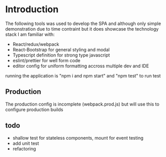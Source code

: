 # Introduction

The following tools was used to develop the SPA and although only simple demonstration due to time contraint but it does showcase the technology stack I am familiar with:

- React/redux/webpack
- React-Bootstrap for general styling and modal
- Typescript definition for strong type javascript
- eslint/prettier for well form code
- editor config for uniform formatting accross multiple dev and IDE

running the application is "npm i and npm start" and "npm test" to run test

## Production

The production config is incomplete (webpack.prod.js) but will use this to configure production builds

## todo

- shallow test for stateless components, mount for event testing
- add unit test
- refactoring
